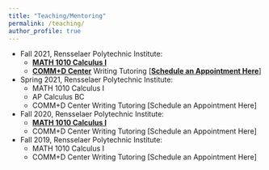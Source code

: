 ```yaml
---
title: "Teaching/Mentoring"
permalink: /teaching/
author_profile: true
---
```


* Fall 2021, Rensselaer Polytechnic Institute:
  * <b>[MATH 1010 Calculus I](http://haowen-math.com/teaching/2015-spring-teaching-1)</b> 
  * <b>[COMM+D Center](https://info.rpi.edu/comm-d)</b> Writing Tutoring [<b>[Schedule an Appointment Here](https://rpi.mywconline.com)</b>]
* Spring 2021, Rensselaer Polytechnic Institute:
  * MATH 1010 Calculus I 
  * AP Calculus BC 
  * COMM+D Center Writing Tutoring [Schedule an Appointment Here]
* Fall 2020, Rensselaer Polytechnic Institute:
  * <b>[MATH 1010 Calculus I](http://haowen-math.com/teaching/spring-teaching-1)</b> 
  * COMM+D Center Writing Tutoring [Schedule an Appointment Here]
* Fall 2019, Rensselaer Polytechnic Institute:
  * MATH 1010 Calculus I 
  * COMM+D Center Writing Tutoring [Schedule an Appointment Here]
  
